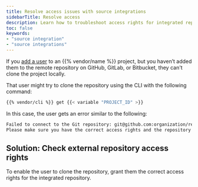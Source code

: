```yaml
---
title: Resolve access issues with source integrations
sidebarTitle: Resolve access
description: Learn how to troubleshoot access rights for integrated repositories.
toc: false
keywords:
- "source integration"
- "source integrations"
---
```


If you [add a user](/administration/users.md#add-a-user-to-a-project) to an {{% vendor/name %}} project,
but you haven’t added them to the remote repository on GitHub, GitLab, or Bitbucket,
they can't clone the project locally.

That user might try to clone the repository using the CLI with the following command:

```bash
{{% vendor/cli %}} get {{< variable "PROJECT_ID" >}}
```

In this case, the user gets an error similar to the following:

```txt
Failed to connect to the Git repository: git@github.com:organization/repository.git
Please make sure you have the correct access rights and the repository exists.
```

## Solution: Check external repository access rights

To enable the user to clone the repository,
grant them the correct access rights for the integrated repository.
